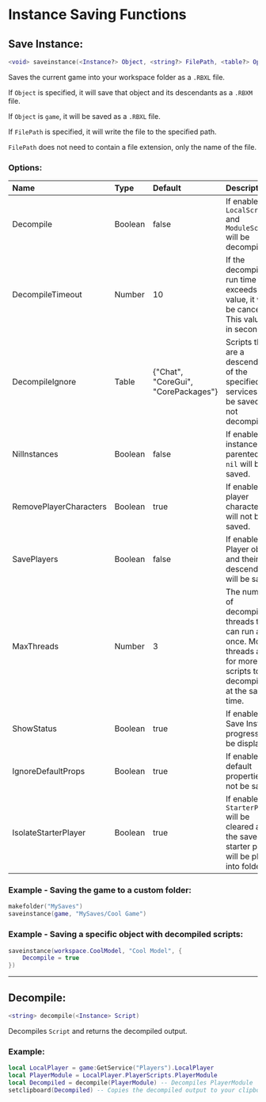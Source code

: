 # Instance Saving Functions

## Save Instance:
```lua
<void> saveinstance(<Instance?> Object, <string?> FilePath, <table?> Options)
```
Saves the current game into your workspace folder as a `.RBXL` file.

If `Object` is specified, it will save that object and its descendants as a `.RBXM` file.

If `Object` is `game`, it will be saved as a `.RBXL` file.

If `FilePath` is specified, it will write the file to the specified path.

`FilePath` does not need to contain a file extension, only the name of the file.

### Options:

| Name | Type | Default | Description |
| :---- | :---- | :---- | :---- |
| Decompile | Boolean | false | If enabled, `LocalScripts` and `ModuleScripts` will be decompiled. |
| DecompileTimeout | Number | 10 | If the decompilation run time exceeds this value, it will be canceled. This value is in seconds. |
| DecompileIgnore | Table | {"Chat", "CoreGui", "CorePackages"} | Scripts that are a descendant of the specified services will be saved but not decompiled. |
| NilInstances | Boolean | false | If enabled, instances parented to `nil` will be saved. |
| RemovePlayerCharacters | Boolean | true | If enabled, player characters will not be saved. |
| SavePlayers | Boolean | false | If enabled, Player objects and their descendants will be saved. |
| MaxThreads | Number | 3 | The number of decompilation threads that can run at once. More threads allow for more scripts to be decompiled at the same time. |
| ShowStatus | Boolean | true | If enabled, Save Instance progress will be displayed. |
| IgnoreDefaultProps | Boolean | true | If enabled, default properties will not be saved. |
| IsolateStarterPlayer | Boolean | true | If enabled, `StarterPlayer` will be cleared and the saved starter player will be placed into folders. |

### Example - Saving the game to a custom folder:
```lua
makefolder("MySaves")
saveinstance(game, "MySaves/Cool Game")
```

### Example - Saving a specific object with decompiled scripts:
```lua
saveinstance(workspace.CoolModel, "Cool Model", {
    Decompile = true
})
```

---

## Decompile:
```lua
<string> decompile(<Instance> Script)
```
Decompiles `Script` and returns the decompiled output.

### Example:
```lua
local LocalPlayer = game:GetService("Players").LocalPlayer 
local PlayerModule = LocalPlayer.PlayerScripts.PlayerModule
local Decompiled = decompile(PlayerModule) -- Decompiles PlayerModule
setclipboard(Decompiled) -- Copies the decompiled output to your clipboard
```